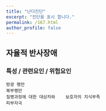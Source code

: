 ```yaml
---
title: "난다진단"
excerpt: "진단을 표시 합니다."
permalink: /167.html
author_profile: false
---
```

## 자율적 반사장애



### 특성 / 관련요인 / 위험요인

>   

    방광 팽만
    복부팽만
    질병과정에 대한 대상자와    보호자의 지식부족
    피부자극
